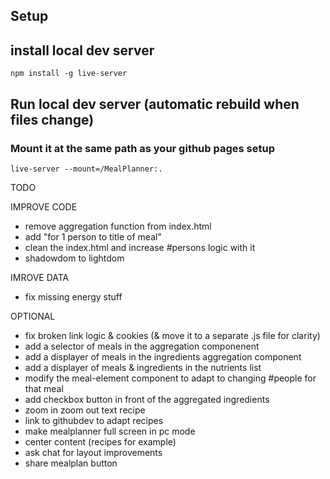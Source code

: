 
## Setup




## install local dev server

```
npm install -g live-server
```

## Run local dev server (automatic rebuild when files change)
### Mount it at the same path as your github pages setup
```
live-server --mount=/MealPlanner:.
```


TODO

 IMPROVE CODE
- remove aggregation function from index.html
- add "for 1 person to title of meal"
- clean the index.html and increase #persons logic with it
- shadowdom to lightdom


IMROVE DATA
- fix missing energy stuff

OPTIONAL
- fix broken link logic & cookies (& move it to a separate .js file for clarity)
- add a selector of meals in the aggregation componenent
- add a displayer of meals in the ingredients aggregation component
- add a displayer of meals & ingredients in the nutrients list
- modify the meal-element component to adapt to changing #people for that meal
- add checkbox button in front of the aggregated ingredients
- zoom in zoom out text recipe
- link to githubdev to adapt recipes
- make mealplanner full screen in pc mode
- center content (recipes for example)
- ask chat for layout improvements
- share mealplan button
